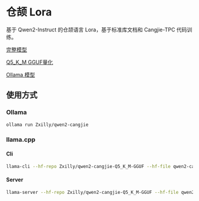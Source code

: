 # 仓颉 Lora

基于 Qwen2-Instruct 的仓颉语言 Lora，基于标准库文档和 Cangjie-TPC 代码训练。

[完整模型](https://huggingface.co/Zxilly/qwen2-cangjie)

[Q5_K_M GGUF量化](https://huggingface.co/Zxilly/qwen2-cangjie-Q5_K_M-GGUF)

[Ollama 模型](https://ollama.com/Zxilly/qwen2-cangjie)

## 使用方式

### Ollama

```bash
ollama run Zxilly/qwen2-cangjie
```

### llama.cpp

#### Cli

```bash
llama-cli --hf-repo Zxilly/qwen2-cangjie-Q5_K_M-GGUF --hf-file qwen2-cangjie-q5_k_m.gguf -p "用仓颉写一个 Hello World"
```

#### Server

```bash
llama-server --hf-repo Zxilly/qwen2-cangjie-Q5_K_M-GGUF --hf-file qwen2-cangjie-q5_k_m.gguf -c 2048
```